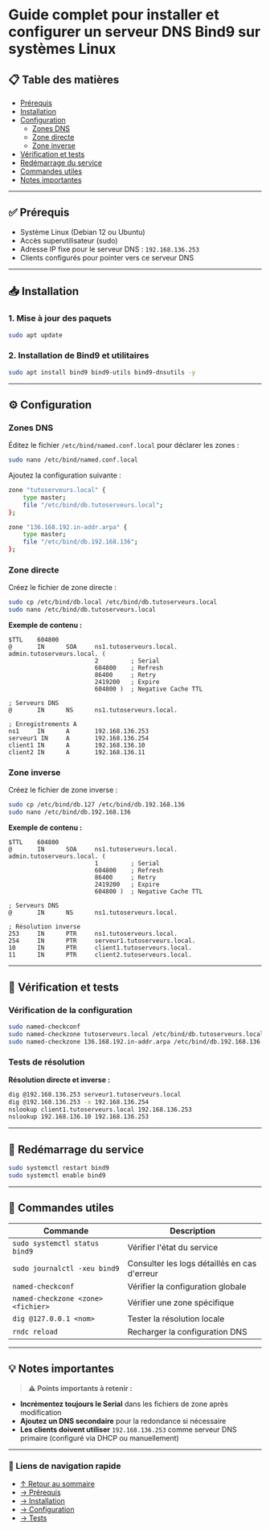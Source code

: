 # Guide complet pour installer et configurer un serveur DNS Bind9 sur systèmes Linux

## 📋 Table des matières

- [Prérequis](#prérequis)
- [Installation](#installation)
- [Configuration](#configuration)
  - [Zones DNS](#zones-dns)
  - [Zone directe](#zone-directe)
  - [Zone inverse](#zone-inverse)
- [Vérification et tests](#vérification-et-tests)
- [Redémarrage du service](#redémarrage-du-service)
- [Commandes utiles](#commandes-utiles)
- [Notes importantes](#notes-importantes)

---

## ✅ Prérequis

- Système Linux (Debian 12 ou Ubuntu)
- Accès superutilisateur (sudo)
- Adresse IP fixe pour le serveur DNS : `192.168.136.253`
- Clients configurés pour pointer vers ce serveur DNS

---

## 📥 Installation

### 1. Mise à jour des paquets

```bash
sudo apt update
```

### 2. Installation de Bind9 et utilitaires

```bash
sudo apt install bind9 bind9-utils bind9-dnsutils -y
```

---

## ⚙️ Configuration

### Zones DNS

Éditez le fichier `/etc/bind/named.conf.local` pour déclarer les zones :

```bash
sudo nano /etc/bind/named.conf.local
```

Ajoutez la configuration suivante :

```bash
zone "tutoserveurs.local" {
    type master;
    file "/etc/bind/db.tutoserveurs.local";
};

zone "136.168.192.in-addr.arpa" {
    type master;
    file "/etc/bind/db.192.168.136";
};
```

### Zone directe

Créez le fichier de zone directe :

```bash
sudo cp /etc/bind/db.local /etc/bind/db.tutoserveurs.local
sudo nano /etc/bind/db.tutoserveurs.local
```

**Exemple de contenu :**

```dns
$TTL    604800
@       IN      SOA     ns1.tutoserveurs.local. admin.tutoserveurs.local. (
                        2         ; Serial
                        604800    ; Refresh
                        86400     ; Retry
                        2419200   ; Expire
                        604800 )  ; Negative Cache TTL

; Serveurs DNS
@       IN      NS      ns1.tutoserveurs.local.

; Enregistrements A
ns1     IN      A       192.168.136.253
serveur1 IN     A       192.168.136.254
client1 IN      A       192.168.136.10
client2 IN      A       192.168.136.11
```

### Zone inverse

Créez le fichier de zone inverse :

```bash
sudo cp /etc/bind/db.127 /etc/bind/db.192.168.136
sudo nano /etc/bind/db.192.168.136
```

**Exemple de contenu :**

```dns
$TTL    604800
@       IN      SOA     ns1.tutoserveurs.local. admin.tutoserveurs.local. (
                        1         ; Serial
                        604800    ; Refresh
                        86400     ; Retry
                        2419200   ; Expire
                        604800 )  ; Negative Cache TTL

; Serveurs DNS
@       IN      NS      ns1.tutoserveurs.local.

; Résolution inverse
253     IN      PTR     ns1.tutoserveurs.local.
254     IN      PTR     serveur1.tutoserveurs.local.
10      IN      PTR     client1.tutoserveurs.local.
11      IN      PTR     client2.tutoserveurs.local.
```

---

## 🧪 Vérification et tests

### Vérification de la configuration

```bash
sudo named-checkconf
sudo named-checkzone tutoserveurs.local /etc/bind/db.tutoserveurs.local
sudo named-checkzone 136.168.192.in-addr.arpa /etc/bind/db.192.168.136
```

### Tests de résolution

**Résolution directe et inverse :**

```bash
dig @192.168.136.253 serveur1.tutoserveurs.local
dig @192.168.136.253 -x 192.168.136.254
nslookup client1.tutoserveurs.local 192.168.136.253
nslookup 192.168.136.10 192.168.136.253
```

---

## 🔄 Redémarrage du service

```bash
sudo systemctl restart bind9
sudo systemctl enable bind9
```

---

## 🔧 Commandes utiles

| Commande | Description |
|----------|-------------|
| `sudo systemctl status bind9` | Vérifier l'état du service |
| `sudo journalctl -xeu bind9` | Consulter les logs détaillés en cas d'erreur |
| `named-checkconf` | Vérifier la configuration globale |
| `named-checkzone <zone> <fichier>` | Vérifier une zone spécifique |
| `dig @127.0.0.1 <nom>` | Tester la résolution locale |
| `rndc reload` | Recharger la configuration DNS |

---

## 💡 Notes importantes

> **⚠️ Points importants à retenir :**

- **Incrémentez toujours le Serial** dans les fichiers de zone après modification
- **Ajoutez un DNS secondaire** pour la redondance si nécessaire
- **Les clients doivent utiliser** `192.168.136.253` comme serveur DNS primaire (configuré via DHCP ou manuellement)

---

### 🔗 Liens de navigation rapide

- [↑ Retour au sommaire](#-table-des-matières)
- [→ Prérequis](#prérequis)
- [→ Installation](#installation)
- [→ Configuration](#configuration)
- [→ Tests](#vérification-et-tests)